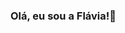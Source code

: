 ### Olá, eu sou a **Flávia**!👋

<!--
- 👩‍💻 Estudante de Análise e Desenvolvimento de Sistemas em transição.
- 🌆 Moro em São Paulo, Brasil.
- 🚀 Atualmente focada em aprender CSS, HTML e JavaScript para desenvolvimento web.

## Sobre mim

Nesse perfil, você encontrará alguns dos meus primeiros projetos. Sinta-se à vontade para explorar, estou aberta a colaborações e sempre pronta para aprender. Vamos nos conectar? 😄

-->



